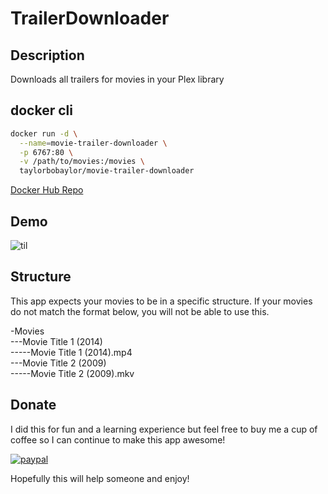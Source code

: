 # TrailerDownloader

## Description
Downloads all trailers for movies in your Plex library

## docker cli
```bash
docker run -d \
  --name=movie-trailer-downloader \
  -p 6767:80 \
  -v /path/to/movies:/movies \
  taylorbobaylor/movie-trailer-downloader
```

[Docker Hub Repo](https://hub.docker.com/repository/docker/taylorbobaylor/movie-trailer-downloader)

## Demo
![til](./TrailerDownloader/Demo/TrailerDownloader.gif)

## Structure
This app expects your movies to be in a specific structure. If your movies do not match the format below, you will not be able to use this.

-Movies  
---Movie Title 1 (2014)  
-----Movie Title 1 (2014).mp4  
---Movie Title 2 (2009)  
-----Movie Title 2 (2009).mkv 

## Donate

I did this for fun and a learning experience but feel free to buy me a cup of coffee so I can continue to make this app awesome!

[![paypal](https://www.paypalobjects.com/en_US/i/btn/btn_donateCC_LG.gif)](https://www.paypal.com/cgi-bin/webscr?cmd=_s-xclick&hosted_button_id=ZRP9ZGW3RDDRN)

Hopefully this will help someone and enjoy!
